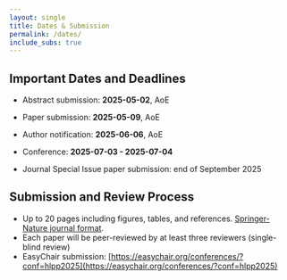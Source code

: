```yaml
---
layout: single
title: Dates & Submission
permalink: /dates/
include_subs: true
---
```


## Important Dates and Deadlines

 * Abstract submission: **2025-05-02**, AoE
 * Paper submission: **2025-05-09**, AoE
 * Author notification: **2025-06-06**, AoE
 
 * Conference: **2025-07-03 - 2025-07-04**
 
 * Journal Special Issue paper submission: end of September 2025

## Submission and Review Process

 * Up to 20 pages including figures, tables, and references. [Springer-Nature journal format](https://www.springernature.com/gp/authors/campaigns/latex-author-support#c17590862).
 * Each paper will be peer-reviewed by at least three reviewers (single-blind review)
 * EasyChair submission: [https://easychair.org/conferences/?conf=hlpp2025](https://easychair.org/conferences/?conf=hlpp2025)
